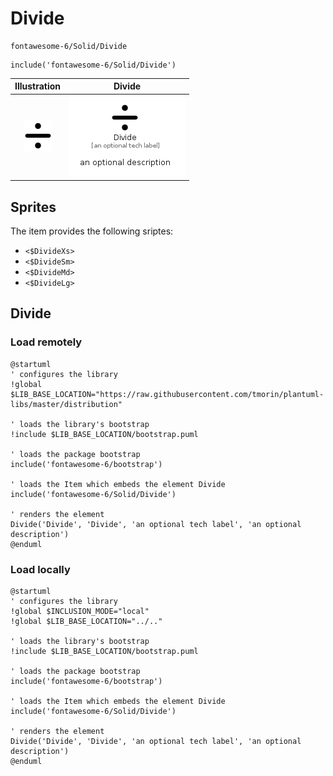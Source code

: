 # Divide


```text
fontawesome-6/Solid/Divide
```

```text
include('fontawesome-6/Solid/Divide')
```



| Illustration | Divide |
| :---: | :---: |
| ![illustration for Illustration](../../fontawesome-6/Solid/Divide.png) | ![illustration for Divide](../../fontawesome-6/Solid/Divide.Local.png) |



## Sprites
The item provides the following sriptes:

- `<$DivideXs>`
- `<$DivideSm>`
- `<$DivideMd>`
- `<$DivideLg>`





## Divide

### Load remotely
```plantuml
@startuml
' configures the library
!global $LIB_BASE_LOCATION="https://raw.githubusercontent.com/tmorin/plantuml-libs/master/distribution"

' loads the library's bootstrap
!include $LIB_BASE_LOCATION/bootstrap.puml

' loads the package bootstrap
include('fontawesome-6/bootstrap')

' loads the Item which embeds the element Divide
include('fontawesome-6/Solid/Divide')

' renders the element
Divide('Divide', 'Divide', 'an optional tech label', 'an optional description')
@enduml
```

### Load locally
```plantuml
@startuml
' configures the library
!global $INCLUSION_MODE="local"
!global $LIB_BASE_LOCATION="../.."

' loads the library's bootstrap
!include $LIB_BASE_LOCATION/bootstrap.puml

' loads the package bootstrap
include('fontawesome-6/bootstrap')

' loads the Item which embeds the element Divide
include('fontawesome-6/Solid/Divide')

' renders the element
Divide('Divide', 'Divide', 'an optional tech label', 'an optional description')
@enduml
```


